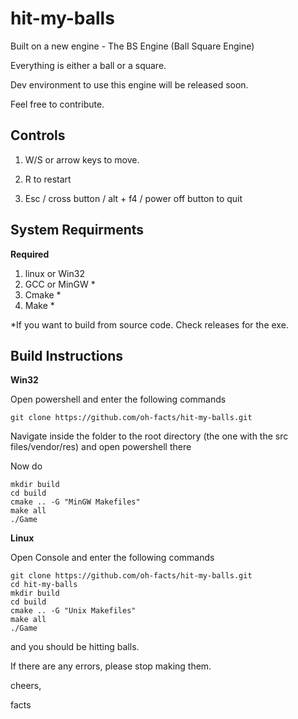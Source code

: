 # hit-my-balls

Built on a new engine - The BS Engine (Ball Square Engine)

Everything is either a ball or a square.

Dev environment to use this engine will be released soon. 

Feel free to contribute.

## Controls

1. W/S or arrow keys to move.

2. R to restart

3. Esc / cross button / alt + f4 / power off button to quit

## System Requirments

**Required**
1. linux or Win32
2. GCC or MinGW  *
3. Cmake *
4. Make *

*If you want to build from source code. Check releases for the exe.

## Build Instructions
**Win32**

Open powershell and enter the following commands
``` 
git clone https://github.com/oh-facts/hit-my-balls.git
```

Navigate inside the folder to the root directory (the one with the src files/vendor/res) and open powershell there

Now do
```
mkdir build
cd build
cmake .. -G "MinGW Makefiles"
make all
./Game
```

**Linux**

Open Console and enter the following commands
``` 
git clone https://github.com/oh-facts/hit-my-balls.git
cd hit-my-balls
mkdir build
cd build
cmake .. -G "Unix Makefiles"
make all
./Game
```

and you should be hitting balls.



If there are any errors, please stop making them.


cheers,

facts

